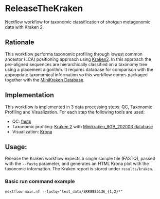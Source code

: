 # ReleaseTheKraken
 Nextflow workflow for taxonomic classification of shotgun metagenomic data with Kraken 2.

 ## Rationale
This workflow performs taxonomic profiling through lowest common ancestor (LCA) positioning approach using [Kraken2](https://github.com/DerrickWood/kraken2). In this approach the pre-aligned sequences are hierarchically classified on a taxonomy tree using a placement algorithm. It requires database for comparison with the appropriate taxonomical information so this workflow comes packaged together with the [MiniKraken Database](ftp://ftp.ccb.jhu.edu/pub/data/kraken2_dbs/).

## Implementation
This workflow is implemented in 3 data processing steps: QC, Taxonomic Profiling and Visualization.
For each step the following tools are used:
- QC: [fastp](https://github.com/OpenGene/fastp)
- Taxonomic profiling: [Kraken 2](https://github.com/DerrickWood/kraken2) with [Minikraken_8GB_202003 database](ftp://ftp.ccb.jhu.edu/pub/data/kraken2_dbs/minikraken_8GB_202003.tgz)
- Visualization: [Krona](https://github.com/marbl/Krona/wiki)

## Usage:
Release the Kraken workflow expects a single sample file (FASTQ), passed with the `--fastq` parameter, and generates an HTML Krona plot with the taxonomic information. The Kraken report is stored under `results/kraken`. 

### Basic run command example
```nextflow main.nf --fastq="test_data/SRR8886136_{1,2}*"```





